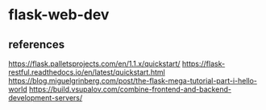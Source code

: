 # flask-web-dev

## references
https://flask.palletsprojects.com/en/1.1.x/quickstart/
https://flask-restful.readthedocs.io/en/latest/quickstart.html
https://blog.miguelgrinberg.com/post/the-flask-mega-tutorial-part-i-hello-world
https://build.vsupalov.com/combine-frontend-and-backend-development-servers/
